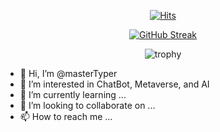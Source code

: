 <div align="center">

[![Hits](https://hits.seeyoufarm.com/api/count/incr/badge.svg?url=https%3A%2F%2Fgithub.com%2FmasterTyper%2Fhit-counter&count_bg=%23d2af88&title_bg=%23555555&icon=github.svg&icon_color=%23FFFFFF&title=hits&edge_flat=false)](https://hits.seeyoufarm.com)

[![GitHub Streak](http://github-readme-streak-stats.herokuapp.com?user=masterTyper&theme=noctis-minimus&hide_border=true&date_format=M%20j%5B%2C%20Y%5D)](https://git.io/streak-stats)

![trophy](https://github-profile-trophy.vercel.app/?username=masterTyper)

</div>


- 👋 Hi, I’m @masterTyper
- 👀 I’m interested in ChatBot, Metaverse, and AI
- 🌱 I’m currently learning ...
- 💞️ I’m looking to collaborate on ...
- 📫 How to reach me ...

<!---
masterTyper/masterTyper is a ✨ special ✨ repository because its `README.md` (this file) appears on your GitHub profile.
You can click the Preview link to take a look at your changes.
--->
